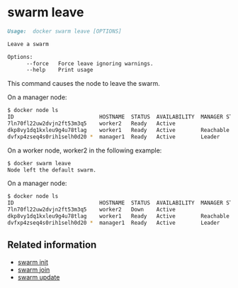 <!--[metadata]>
+++
title = "swarm leave"
description = "The swarm leave command description and usage"
keywords = ["swarm, leave"]
[menu.main]
parent = "smn_cli"
+++
<![end-metadata]-->

# swarm leave

```markdown
Usage:  docker swarm leave [OPTIONS]

Leave a swarm

Options:
      --force   Force leave ignoring warnings.
      --help    Print usage
```

This command causes the node to leave the swarm.

On a manager node:
```bash
$ docker node ls
ID                           HOSTNAME  STATUS  AVAILABILITY  MANAGER STATUS
7ln70fl22uw2dvjn2ft53m3q5    worker2   Ready   Active
dkp8vy1dq1kxleu9g4u78tlag    worker1   Ready   Active        Reachable
dvfxp4zseq4s0rih1selh0d20 *  manager1  Ready   Active        Leader
```

On a worker node, worker2 in the following example:
```bash
$ docker swarm leave
Node left the default swarm.
```

On a manager node:
```bash
$ docker node ls
ID                           HOSTNAME  STATUS  AVAILABILITY  MANAGER STATUS
7ln70fl22uw2dvjn2ft53m3q5    worker2   Down    Active
dkp8vy1dq1kxleu9g4u78tlag    worker1   Ready   Active        Reachable
dvfxp4zseq4s0rih1selh0d20 *  manager1  Ready   Active        Leader
```

## Related information

* [swarm init](swarm_init.md)
* [swarm join](swarm_join.md)
* [swarm update](swarm_update.md)
